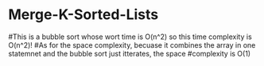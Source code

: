 # Merge-K-Sorted-Lists

#This is a bubble sort whose wort time is O(n^2) so this time complexity is O(n^2)!
#As for the space complexity, becuase it combines the array in one statemnet and the bubble sort just itterates, the space
#complexity is O(1)
